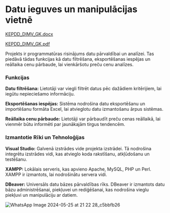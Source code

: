 # Datu ieguves un manipulācijas vietnē
[KEPDD_DIMV_GK.docx](https://github.com/user-attachments/files/15740893/KEPDD_DIMV_GK.docx)

[KEPDD_DIMV_GK.pdf](https://github.com/user-attachments/files/15759206/KEPDD_DIMV_GK.pdf)

Projekts ir programmatūras risinājums datu pārvaldībai un analīzei. Tas piedāvā tādas funkcijas kā datu filtrēšana, eksportēšanas iespējas un reāllaika cenu pārbaude, lai vienkāršotu preču cenu analīzes.

### Funkcijas
**Datu filtrēšana:**  Lietotāji var viegli filtrēt datus pēc dažādiem kritērijiem, lai iegūtu nepieciešamo informāciju.

**Eksportēšanas iespējas:** Sistēma nodrošina datu eksportēšanu un importēšanu formāta Excel, lai atvieglotu datu izmantošanu ārpus sistēmas.

**Reāllaika cenu pārbaude:** Lietotāji var pārbaudīt preču cenas reāllaikā, lai vienmēr būtu informēti par jaunākajām tirgus tendencēm.
### Izmantotie Rīki un Tehnoloģijas
**Visual Studio:** Galvenā izstrādes vide projekta izstrādei. Tā nodrošina integrētu izstrādes vidi, kas atvieglo koda rakstīšanu, atkļūdošanu un testēšanu.

**XAMPP:** Lokālais serveris, kas apvieno Apache, MySQL, PHP un Perl. XAMPP ir izmantots, lai nodrošinātu servera vidi.

**DBeaver:** Universāls datu bāzes pārvaldības rīks. DBeaver ir izmantots datu bāzu administrēšanai, piekļuvei un rediģēšanai, kas nodrošina vieglu piekļuvi un manipulāciju ar datiem.

![WhatsApp Image 2024-05-25 at 21 22 28_c5bbfb26](https://github.com/Gints785/Datu-ieguves-vietne/assets/98739298/1250f381-7659-4220-a04f-a4beb1f8f28e)



